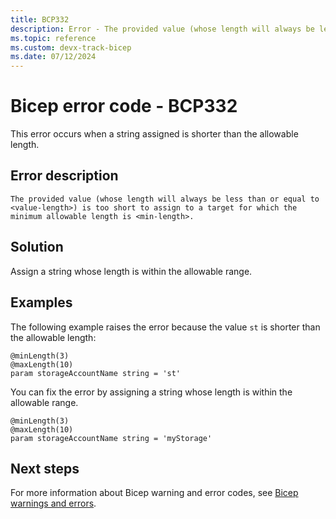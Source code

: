 ```yaml
---
title: BCP332
description: Error - The provided value (whose length will always be less than or equal to <value-length>) is too short to assign to a target for which the minimum allowable length is <min-length>.
ms.topic: reference
ms.custom: devx-track-bicep
ms.date: 07/12/2024
---
```


# Bicep error code - BCP332

This error occurs when a string assigned is shorter than the allowable length.

## Error description

`The provided value (whose length will always be less than or equal to <value-length>) is too short to assign to a target for which the minimum allowable length is <min-length>.`

## Solution

Assign a string whose length is within the allowable range.

## Examples

The following example raises the error because the value `st` is shorter than the allowable length:

```bicep
@minLength(3)
@maxLength(10)
param storageAccountName string = 'st'
```

You can fix the error by assigning a string whose length is within the allowable range.

```bicep
@minLength(3)
@maxLength(10)
param storageAccountName string = 'myStorage'
```

## Next steps

For more information about Bicep warning and error codes, see [Bicep warnings and errors](./bicep-error-codes.md).